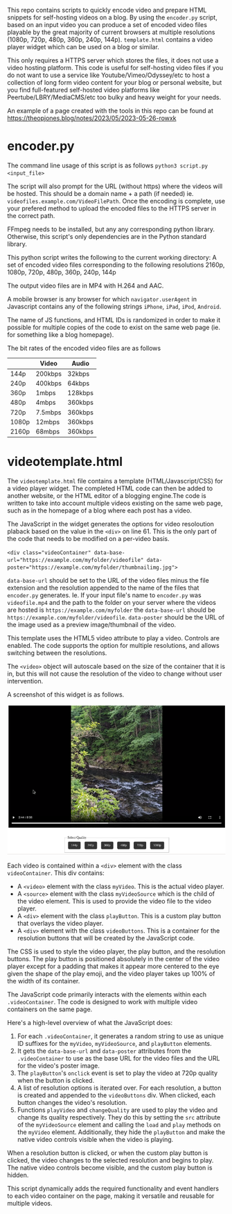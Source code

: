 This repo contains scripts to quickly encode video and prepare HTML snippets for self-hosting videos on a blog. By using the `encoder.py` script, based on an input video you can produce a set of encoded video files playable by the great majority of current browsers at multiple resolutions (1080p, 720p, 480p, 360p, 240p, 144p). `template.html` contains a video player widget which can be used on a blog or similar. 

This only requires a HTTPS server which stores the files, it does not use a video hosting platform. This code is useful for self-hosting video files if you do not want to use a service like Youtube/Vimeo/Odyssey/etc to host a collection of long form video content for your blog or personal website, but you find full-featured self-hosted video platforms like Peertube/LBRY/MediaCMS/etc too bulky and heavy weight for your needs. 

An example of a page created with the tools in this repo can be found at https://theopjones.blog/notes/2023/05/2023-05-26-rowxk

# encoder.py 

The command line usage of this script is as follows `python3 script.py <input_file>`

The script will also prompt for the URL (without https) where the videos will be hosted. This should be a domain name + a path (if needed) ie. `videofiles.example.com/VideoFilePath`. Once the encoding is complete, use your prefered method to upload the encoded files to the HTTPS server in the correct path. 

FFmpeg needs to be installed, but any any corresponding python library. Otherwise, this script's only dependencies are in the Python standard library. 

This python script writes the following to the current working directory: A set of encoded video files corresponding to the following resolutions 2160p, 1080p, 720p, 480p, 360p, 240p, 144p

The output video files are in MP4 with H.264 and AAC.

A mobile browser is any browser for which `navigator.userAgent` in Javascript contains any of the following strings `iPhone`, `iPad`, `iPod`, `Android`. 

The name of JS functions, and HTML IDs is randomized in order to make it possible for multiple copies of the code to exist on the same web page (ie. for something like a blog homepage).

The bit rates of the encoded video files are as follows

|       | Video   | Audio   |
|-------|---------|---------|
| 144p  | 200kbps | 32kbps  |
| 240p  | 400kbps | 64kbps  |
| 360p  | 1mbps   | 128kbps |
| 480p  | 4mbps   | 360kbps |
| 720p  | 7.5mbps | 360kbps |
| 1080p | 12mbps  | 360kbps |
| 2160p | 68mbps  | 360kbps |

# videotemplate.html

The `videotemplate.html` file contains a template (HTML/Javascript/CSS) for a video player widget. The completed HTML code can then be added to another website, or the HTML editor of a blogging engine.The code is written to take into account multiple videos existing on the same web page, such as in the homepage of a blog where each post has a video. 

The JavaScript in the widget generates the options for video resoloution plaback based on the value in the `<div>` on line 61. This is the only part of the code that needs to be modified on a per-video basis. 

`<div class="videoContainer" data-base-url="https://example.com/myfolder/videofile" data-poster="https://example.com/myfolder/thumbnailimg.jpg">`

`data-base-url` should be set to the URL of the video files minus the file extension and the resolution appended to the name of the files that `encoder.py` generates. Ie. If your input file's name to `encoder.py` was `videofile.mp4` and the path to the folder on your server where the videos are hosted is `https://example.com/myfolder` the `data-base-url` should be `https://example.com/myfolder/videofile`. `data-poster` should be the URL of the image used as a preview image/thumbnail of the video.

This template uses the HTML5 video attribute to play a video. Controls are enabled. The code supports the option for multiple resolutions, and allows switching between the resolutions. 

The `<video>` object will autoscale based on the size of the container that it is in, but this will not cause the resolution of the video to change without user intervention. 

A screenshot of this widget is as follows. 

![](Screenshot_2023-05-16_14-58-52.png)

Each video is contained within a `<div>` element with the class `videoContainer`. This div contains:

- A `<video>` element with the class `myVideo`. This is the actual video player.
- A `<source>` element with the class `myVideoSource` which is the child of the video element. This is used to provide the video file to the video player.
- A `<div>` element with the class `playButton`. This is a custom play button that overlays the video player.
- A `<div>` element with the class `videoButtons`. This is a container for the resolution buttons that will be created by the JavaScript code.

The CSS is used to style the video player, the play button, and the resolution buttons. The play button is positioned absolutely in the center of the video player except for a padding that makes it appear more centered to the eye given the shape of the play emoji, and the video player takes up 100% of the width of its container.

The JavaScript code primarily interacts with the elements within each `.videoContainer`. The code is designed to work with multiple video containers on the same page.

Here's a high-level overview of what the JavaScript does:

1. For each `.videoContainer`, it generates a random string to use as unique ID suffixes for the `myVideo`, `myVideoSource`, and `playButton` elements.
2. It gets the `data-base-url` and `data-poster` attributes from the `.videoContainer` to use as the base URL for the video files and the URL for the video's poster image.
3. The `playButton`'s `onclick` event is set to play the video at 720p quality when the button is clicked.
4. A list of resolution options is iterated over. For each resolution, a button is created and appended to the `videoButtons` div. When clicked, each button changes the video's resolution.
5. Functions `playVideo` and `changeQuality` are used to play the video and change its quality respectively. They do this by setting the `src` attribute of the `myVideoSource` element and calling the `load` and `play` methods on the `myVideo` element. Additionally, they hide the `playButton` and make the native video controls visible when the video is playing.

When a resolution button is clicked, or when the custom play button is clicked, the video changes to the selected resolution and begins to play. The native video controls become visible, and the custom play button is hidden.

This script dynamically adds the required functionality and event handlers to each video container on the page, making it versatile and reusable for multiple videos.


